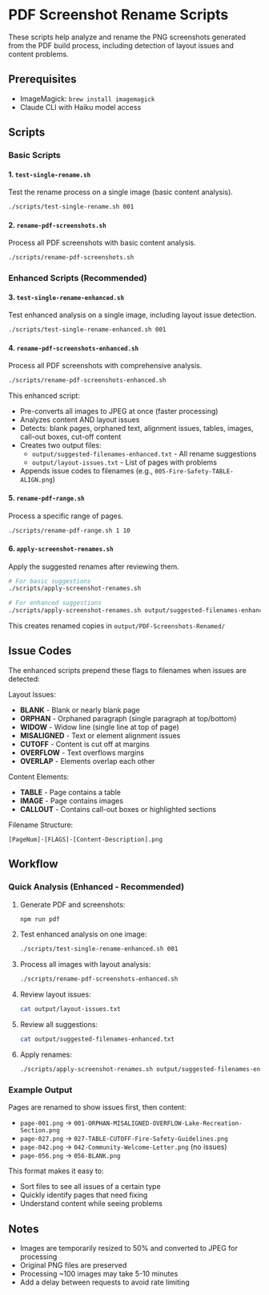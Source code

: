 # PDF Screenshot Rename Scripts

These scripts help analyze and rename the PNG screenshots generated from the PDF build process, including detection of layout issues and content problems.

## Prerequisites

- ImageMagick: `brew install imagemagick`
- Claude CLI with Haiku model access

## Scripts

### Basic Scripts

#### 1. `test-single-rename.sh`
Test the rename process on a single image (basic content analysis).

```bash
./scripts/test-single-rename.sh 001
```

#### 2. `rename-pdf-screenshots.sh`
Process all PDF screenshots with basic content analysis.

```bash
./scripts/rename-pdf-screenshots.sh
```

### Enhanced Scripts (Recommended)

#### 3. `test-single-rename-enhanced.sh`
Test enhanced analysis on a single image, including layout issue detection.

```bash
./scripts/test-single-rename-enhanced.sh 001
```

#### 4. `rename-pdf-screenshots-enhanced.sh`
Process all PDF screenshots with comprehensive analysis.

```bash
./scripts/rename-pdf-screenshots-enhanced.sh
```

This enhanced script:
- Pre-converts all images to JPEG at once (faster processing)
- Analyzes content AND layout issues
- Detects: blank pages, orphaned text, alignment issues, tables, images, call-out boxes, cut-off content
- Creates two output files:
  - `output/suggested-filenames-enhanced.txt` - All rename suggestions
  - `output/layout-issues.txt` - List of pages with problems
- Appends issue codes to filenames (e.g., `005-Fire-Safety-TABLE-ALIGN.png`)

#### 5. `rename-pdf-range.sh`
Process a specific range of pages.

```bash
./scripts/rename-pdf-range.sh 1 10
```

#### 6. `apply-screenshot-renames.sh`
Apply the suggested renames after reviewing them.

```bash
# For basic suggestions
./scripts/apply-screenshot-renames.sh

# For enhanced suggestions
./scripts/apply-screenshot-renames.sh output/suggested-filenames-enhanced.txt
```

This creates renamed copies in `output/PDF-Screenshots-Renamed/`

## Issue Codes

The enhanced scripts prepend these flags to filenames when issues are detected:

Layout Issues:
- **BLANK** - Blank or nearly blank page
- **ORPHAN** - Orphaned paragraph (single paragraph at top/bottom)
- **WIDOW** - Widow line (single line at top of page)
- **MISALIGNED** - Text or element alignment issues
- **CUTOFF** - Content is cut off at margins
- **OVERFLOW** - Text overflows margins
- **OVERLAP** - Elements overlap each other

Content Elements:
- **TABLE** - Page contains a table
- **IMAGE** - Page contains images
- **CALLOUT** - Contains call-out boxes or highlighted sections

Filename Structure:
```
[PageNum]-[FLAGS]-[Content-Description].png
```

## Workflow

### Quick Analysis (Enhanced - Recommended)

1. Generate PDF and screenshots:
   ```bash
   npm run pdf
   ```

2. Test enhanced analysis on one image:
   ```bash
   ./scripts/test-single-rename-enhanced.sh 001
   ```

3. Process all images with layout analysis:
   ```bash
   ./scripts/rename-pdf-screenshots-enhanced.sh
   ```

4. Review layout issues:
   ```bash
   cat output/layout-issues.txt
   ```

5. Review all suggestions:
   ```bash
   cat output/suggested-filenames-enhanced.txt
   ```

6. Apply renames:
   ```bash
   ./scripts/apply-screenshot-renames.sh output/suggested-filenames-enhanced.txt
   ```

### Example Output

Pages are renamed to show issues first, then content:
- `page-001.png` → `001-ORPHAN-MISALIGNED-OVERFLOW-Lake-Recreation-Section.png`
- `page-027.png` → `027-TABLE-CUTOFF-Fire-Safety-Guidelines.png`
- `page-042.png` → `042-Community-Welcome-Letter.png` (no issues)
- `page-056.png` → `056-BLANK.png`

This format makes it easy to:
- Sort files to see all issues of a certain type
- Quickly identify pages that need fixing
- Understand content while seeing problems

## Notes

- Images are temporarily resized to 50% and converted to JPEG for processing
- Original PNG files are preserved
- Processing ~100 images may take 5-10 minutes
- Add a delay between requests to avoid rate limiting